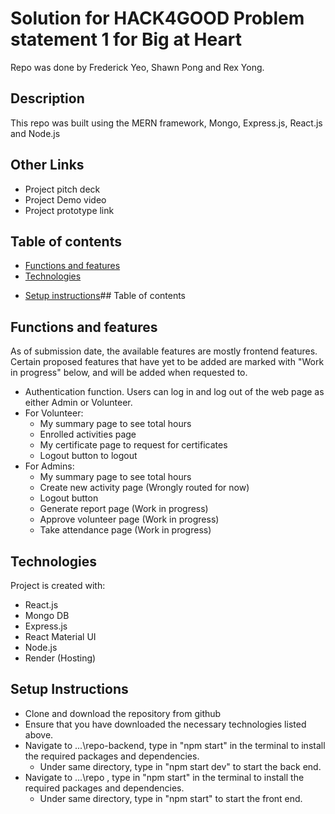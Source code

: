 # Solution for HACK4GOOD Problem statement 1 for Big at Heart
Repo was done by Frederick Yeo, Shawn Pong and Rex Yong.

## Description
This repo was built using the MERN framework, Mongo, Express.js, React.js and Node.js

## Other Links
* Project pitch deck
* Project Demo video
* Project prototype link

## Table of contents
* [Functions and features](#functions-and-features)
* [Technologies](#technologies)
<!-- * [Structure of files] (#structure-of-files) -->
* [Setup instructions](#Setup-instructions)## Table of contents

## Functions and features 
As of submission date, the available features are mostly frontend features. Certain proposed features that have yet to be added are marked with "Work in progress" below, and will be added when requested to.
* Authentication function. Users can log in and log out of the web page as either Admin or Volunteer.
* For Volunteer: 
    * My summary page to see total hours
    * Enrolled activities page
    * My certificate page to request for certificates
    * Logout button to logout
* For Admins: 
    * My summary page to see total hours
    * Create new activity page (Wrongly routed for now)
    * Logout button 
    * Generate report page (Work in progress)
    * Approve volunteer page (Work in progress)
    * Take attendance page (Work in progress)

## Technologies
Project is created with:
* React.js
* Mongo DB
* Express.js
* React Material UI
* Node.js
* Render (Hosting)

## Setup Instructions
* Clone and download the repository from github
* Ensure that you have downloaded the necessary technologies listed above. 
* Navigate to ...\repo-backend, type in "npm start" in the terminal to install the required packages and dependencies.
    * Under same directory, type in "npm start dev" to start the back end.
* Navigate to ...\repo , type in "npm start" in the terminal to install the required packages and dependencies. 
    * Under same directory, type in "npm start" to start the front end.

<!-- # Getting Started with Create React App

This project was bootstrapped with [Create React App](https://github.com/facebook/create-react-app).

## Available Scripts

In the project directory, you can run:

### `npm start`

Runs the app in the development mode.\
Open [http://localhost:3000](http://localhost:3000) to view it in your browser.

The page will reload when you make changes.\
You may also see any lint errors in the console.

### `npm test`

Launches the test runner in the interactive watch mode.\
See the section about [running tests](https://facebook.github.io/create-react-app/docs/running-tests) for more information.

### `npm run build`

Builds the app for production to the `build` folder.\
It correctly bundles React in production mode and optimizes the build for the best performance.

The build is minified and the filenames include the hashes.\
Your app is ready to be deployed!

See the section about [deployment](https://facebook.github.io/create-react-app/docs/deployment) for more information.

### `npm run eject`

**Note: this is a one-way operation. Once you `eject`, you can't go back!**

If you aren't satisfied with the build tool and configuration choices, you can `eject` at any time. This command will remove the single build dependency from your project.

Instead, it will copy all the configuration files and the transitive dependencies (webpack, Babel, ESLint, etc) right into your project so you have full control over them. All of the commands except `eject` will still work, but they will point to the copied scripts so you can tweak them. At this point you're on your own.

You don't have to ever use `eject`. The curated feature set is suitable for small and middle deployments, and you shouldn't feel obligated to use this feature. However we understand that this tool wouldn't be useful if you couldn't customize it when you are ready for it.

## Learn More

You can learn more in the [Create React App documentation](https://facebook.github.io/create-react-app/docs/getting-started).

To learn React, check out the [React documentation](https://reactjs.org/).

### Code Splitting

This section has moved here: [https://facebook.github.io/create-react-app/docs/code-splitting](https://facebook.github.io/create-react-app/docs/code-splitting)

### Analyzing the Bundle Size

This section has moved here: [https://facebook.github.io/create-react-app/docs/analyzing-the-bundle-size](https://facebook.github.io/create-react-app/docs/analyzing-the-bundle-size)

### Making a Progressive Web App

This section has moved here: [https://facebook.github.io/create-react-app/docs/making-a-progressive-web-app](https://facebook.github.io/create-react-app/docs/making-a-progressive-web-app)

### Advanced Configuration

This section has moved here: [https://facebook.github.io/create-react-app/docs/advanced-configuration](https://facebook.github.io/create-react-app/docs/advanced-configuration)

### Deployment

This section has moved here: [https://facebook.github.io/create-react-app/docs/deployment](https://facebook.github.io/create-react-app/docs/deployment)

### `npm run build` fails to minify

This section has moved here: [https://facebook.github.io/create-react-app/docs/troubleshooting#npm-run-build-fails-to-minify](https://facebook.github.io/create-react-app/docs/troubleshooting#npm-run-build-fails-to-minify) -->
